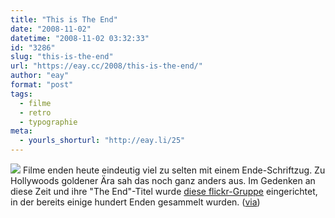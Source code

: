 ```yaml
---
title: "This is The End"
date: "2008-11-02"
datetime: "2008-11-02 03:32:33"
id: "3286"
slug: "this-is-the-end"
url: "https://eay.cc/2008/this-is-the-end/"
author: "eay"
format: "post"
tags:
  - filme
  - retro
  - typographie
meta:
  - yourls_shorturl: "http://eay.li/25"
---
```


![](/uploads/2008/theend.jpg) Filme enden heute eindeutig viel zu selten mit einem Ende-Schriftzug. Zu Hollywoods goldener Ära sah das noch ganz anders aus. Im Gedenken an diese Zeit und ihre "The End"-Titel wurde [diese flickr-Gruppe](http://www.flickr.com/groups/400716@N22/) eingerichtet, in der bereits einige hundert Enden gesammelt wurden. ([via](http://www.dasistdasen.de/2008/11/01/linkmuellhalde-fuer-den-1-november-08/))
